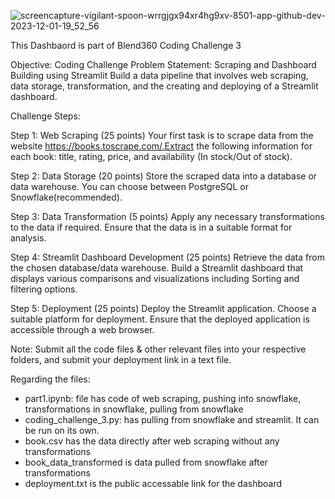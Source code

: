 ![screencapture-vigilant-spoon-wrrgjgx94xr4hg9xv-8501-app-github-dev-2023-12-01-19_52_56](https://github.com/amarshs/coding-challenge-3/assets/152249539/a500a41d-ecc5-4cb7-8378-e83a709f438d)

This Dashbaord is part of Blend360 Coding Challenge 3
   
Objective:
Coding Challenge Problem Statement: Scraping and Dashboard Building using Streamlit 
Build a data pipeline that involves web scraping, data storage, transformation, and the creating and deploying of a Streamlit dashboard. 

Challenge Steps: 

Step 1: Web Scraping (25 points) 
Your first task is to scrape data from the website https://books.toscrape.com/.Extract the following information for each book: title, rating, price, and availability (In stock/Out of stock). 

Step 2: Data Storage (20 points) 
Store the scraped data into a database or data warehouse. You can choose between PostgreSQL or Snowflake(recommended). 

Step 3: Data Transformation (5 points) 
Apply any necessary transformations to the data if required. Ensure that the data is in a suitable format for analysis. 

Step 4: Streamlit Dashboard Development (25 points) 
Retrieve the data from the chosen database/data warehouse. Build a Streamlit dashboard that displays various comparisons and visualizations including Sorting and filtering options. 

Step 5: Deployment (25 points) 
Deploy the Streamlit application. Choose a suitable platform for deployment. Ensure that the deployed application is accessible through a web browser. 
 
Note: Submit all the code files & other relevant files into your respective folders, and submit your deployment link in a text file. 

Regarding the files:
- part1.ipynb: file has code of web scraping, pushing into snowflake, transformations in snowflake, pulling from snowflake
- coding_challenge_3.py: has pulling from snowflake and streamlit. It can be run on its own.
- book.csv has the data directly after web scraping without any transformations
- book_data_transformed is data pulled from snowflake after transformations
- deployment.txt is the public accessable link for the dashboard

